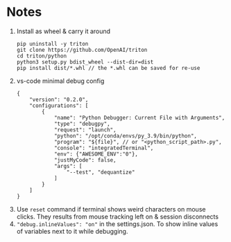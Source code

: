 # Notes

1. Install as wheel & carry it around 
    ```
    pip uninstall -y triton
    git clone https://github.com/OpenAI/triton
    cd triton/python
    python3 setup.py bdist_wheel --dist-dir=dist
    pip install dist/*.whl // the *.whl can be saved for re-use
    ```
2. vs-code minimal debug config
    ```
    {
        "version": "0.2.0",
        "configurations": [
            {
                "name": "Python Debugger: Current File with Arguments",
                "type": "debugpy",
                "request": "launch",
                "python": "/opt/conda/envs/py_3.9/bin/python",
                "program": "${file}", // or "<python_script_path>.py",
                "console": "integratedTerminal",
                "env": {"AWESOME_ENV":"0"},
                "justMyCode": false,
                "args": [
                    "--test", "dequantize"
                ]
            }
        ]
    } 
    ```
3. Use `reset` command if terminal shows weird characters on mouse clicks. They results from mouse tracking left on & session disconnects 
4. `"debug.inlineValues": "on"` in the settings.json. To show inline values of variables next to it while debugging.
